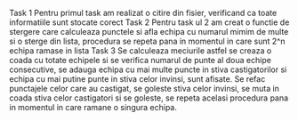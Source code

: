 Task 1
    Pentru primul task am realizat o citire din fisier, verificand ca toate informatiile sunt stocate corect 
Task 2
    Pentru task ul 2 am creat o functie de stergere care calculeaza punctele si afla echipa cu numarul mimim de multe si o sterge din lista, procedura se repeta pana in momentul in care sunt 2^n echipa ramase in lista
Task 3
    Se calculeaza meciurile astfel se creaza o coada cu totate echipele si se verifica numarul de punte al doua echipe consecutive, se adauga echipa cu mai multe puncte in stiva castigatorilor si echipa cu mai putine punte in stiva celor invinsi, sunt afisate. Se refac punctajele celor care au castigat, se goleste stiva celor invinsi, se muta in coada stiva celor castigatori si se goleste, se repeta acelasi procedura pana in momentul in care ramane o singura echipa.